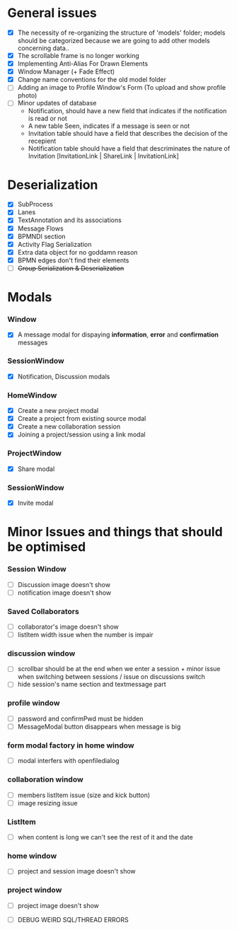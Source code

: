 # General issues
- [X] The necessity of re-organizing the structure of 'models' folder; models should be categorized
because we are going to add other models concerning data..
- [X] The scrollable frame is no longer working
- [X] Implementing Anti-Alias For Drawn Elements
- [X] Window Manager (+ Fade Effect)
- [X] Change name conventions for the old model folder
- [ ] Adding an image to Profile Window's Form (To upload and show profile photo)
- [ ] Minor updates of database
  - Notification, should have a new field that indicates if the notification is read or not
  - A new table Seen, indicates if a message is seen or not
  - Invitation table should have a field that describes the decision of the recepient
  - Notification table should have a field that descriminates the nature of Invitation [InvitationLink | ShareLink | InvitationLink]

# Deserialization
- [X] SubProcess
- [X] Lanes
- [X] TextAnnotation and its associations
- [X] Message Flows
- [X] BPMNDI section
- [X] Activity Flag Serialization
- [X] Extra data object for no goddamn reason
- [X] BPMN edges don't find their elements
- [ ] ~~Group Serialization & Deserialization~~

# Modals
### Window
- [X] A message modal for dispaying **information**, **error** and **confirmation** messages
### SessionWindow
- [X] Notification, Discussion modals
### HomeWindow
- [X] Create a new project modal
- [X] Create a project from existing source modal
- [X] Create a new collaboration session
- [X] Joining a project/session using a link modal
### ProjectWindow
- [X] Share modal
### SessionWindow
- [X] Invite modal

# Minor Issues and things that should be optimised
### Session Window 
- [ ] Discussion image doesn't show
- [ ] notification image doesn't show
### Saved Collaborators
- [ ] collaborator's image doesn't show
- [ ] listItem width issue when the number is impair
### discussion window 
- [ ] scrollbar should be at the end when we enter a session + minor issue when switching between sessions / issue on discussions switch
- [ ] hide session's name section and textmessage part
### profile window
- [ ] password and confirmPwd must be hidden
- [ ] MessageModal button disappears when message is big
### form modal factory in home window
- [ ] modal interfers with openfiledialog 
### collaboration window
- [ ] members listItem issue (size and kick button)
- [ ] image resizing issue
### ListItem
- [ ] when content is long we can't see the rest of it and the date
### home window
- [ ] project and session image doesn't show
### project window
- [ ] project image doesn't show

- [ ] DEBUG WEIRD SQL/THREAD ERRORS 